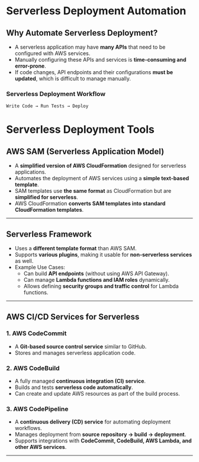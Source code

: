 # Serverless Deployment Automation  

## Why Automate Serverless Deployment?  

- A serverless application may have **many APIs** that need to be configured with AWS services.  
- Manually configuring these APIs and services is **time-consuming and error-prone**.  
- If code changes, API endpoints and their configurations **must be updated**, which is difficult to manage manually.  

### Serverless Deployment Workflow  
```plaintext
Write Code → Run Tests → Deploy
```
# Serverless Deployment Tools  

## AWS SAM (Serverless Application Model)  

- A **simplified version of AWS CloudFormation** designed for serverless applications.  
- Automates the deployment of AWS services using a **simple text-based template**.  
- SAM templates use **the same format** as CloudFormation but are **simplified for serverless**.  
- AWS CloudFormation **converts SAM templates into standard CloudFormation templates**.  

---

## Serverless Framework  

- Uses a **different template format** than AWS SAM.  
- Supports **various plugins**, making it usable for **non-serverless services** as well.  
- Example Use Cases:  
  - Can build **API endpoints** (without using AWS API Gateway).  
  - Can manage **Lambda functions and IAM roles** dynamically.  
  - Allows defining **security groups and traffic control** for Lambda functions.  

---

## AWS CI/CD Services for Serverless  

### 1. **AWS CodeCommit**  
- A **Git-based source control service** similar to GitHub.  
- Stores and manages serverless application code.  

### 2. **AWS CodeBuild**  
- A fully managed **continuous integration (CI) service**.  
- Builds and tests **serverless code automatically**.  
- Can create and update AWS resources as part of the build process.  

### 3. **AWS CodePipeline**  
- A **continuous delivery (CD) service** for automating deployment workflows.  
- Manages deployment from **source repository → build → deployment**.  
- Supports integrations with **CodeCommit, CodeBuild, AWS Lambda, and other AWS services**.  

---

